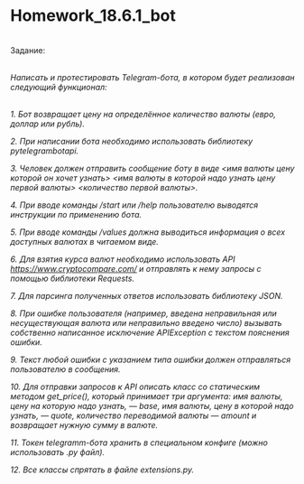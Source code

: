 # Homework_18.6.1_bot<br>
<br>
Задание:<br>
<br>

*Написать и протестировать Telegram-бота, в котором будет реализован следующий функционал:* <br>
<br>

*1. Бот возвращает цену на определённое количество валюты (евро, доллар или рубль).*<br>

*2. При написании бота необходимо использовать библиотеку pytelegrambotapi.*<br>

*3. Человек должен отправить сообщение боту в виде <имя валюты цену которой он хочет узнать> <имя валюты в которой надо узнать цену первой валюты> <количество первой валюты>.*<br>

*4. При вводе команды /start или /help пользователю выводятся инструкции по применению бота.*<br>

*5. При вводе команды /values должна выводиться информация о всех доступных валютах в читаемом виде.*<br>

*6. Для взятия курса валют необходимо использовать API https://www.cryptocompare.com/ и отправлять к нему запросы с помощью библиотеки Requests.*<br>

*7. Для парсинга полученных ответов использовать библиотеку JSON.*<br>

*8. При ошибке пользователя (например, введена неправильная или несуществующая валюта или неправильно введено число) вызывать собственно написанное исключение APIException с текстом пояснения ошибки.*<br>

*9. Текст любой ошибки с указанием типа ошибки должен отправляться пользователю в сообщения.*<br>

*10. Для отправки запросов к API описать класс со статическим методом get_price(), который принимает три аргумента: имя валюты, цену на которую надо узнать, — base, имя валюты, цену в которой надо узнать, — quote, количество переводимой валюты — amount и возвращает нужную сумму в валюте.*<br>

*11. Токен telegramm-бота хранить в специальном конфиге (можно использовать .py файл).*<br>

*12. Все классы спрятать в файле extensions.py.*
